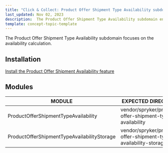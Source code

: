 ```yaml
---
title: "Click & Collect: Product Offer Shipment Type Availability subdomain"
last_updated: Nov 02, 2023
description:  The Product Offer Shipment Type Availability subdomain enables the availability calculation.
template: concept-topic-template
---
```


The Product Offer Shipment Type Availability subdomain focuses on the availability calculation.

## Installation

[Install the Product Offer Shipment Availability feature](/docs/pbc/all/offer-management/latest/marketplace/install-and-upgrade/install-features/install-the-product-offer-shipment-availability-feature.html)

## Modules

| MODULE                                      | EXPECTED DIRECTORY                                              |
|---------------------------------------------|-----------------------------------------------------------------|
| ProductOfferShipmentTypeAvailability        | vendor/spryker/product-offer-shipment-type-availability         |
| ProductOfferShipmentTypeAvailabilityStorage | vendor/spryker/product-offer-shipment-type-availability-storage |
